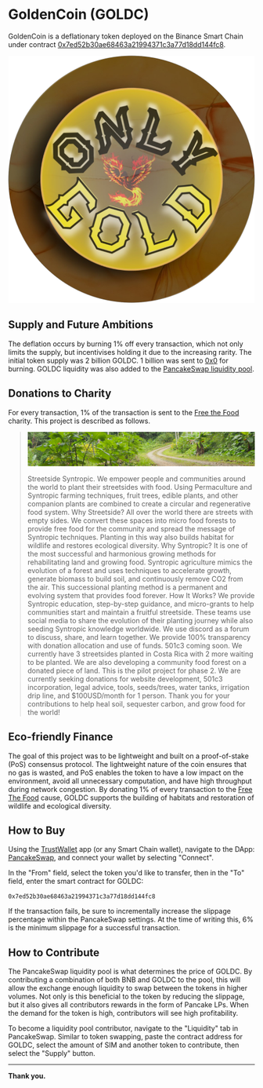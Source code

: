 # GoldenCoin (GOLDC)

GoldenCoin is a deflationary token deployed on the Binance Smart Chain under contract [0x7ed52b30ae68463a21994371c3a77d18dd144fc8](https://bscscan.com/token/0x7ed52b30ae68463a21994371c3a77d18dd144fc8).

<img src="GoldenCoin_Circle.png" data-canonical-src="GoldenCoin_Circle.png" width="600"/>


## Supply and Future Ambitions

The deflation occurs by burning 1% off every transaction, which not only limits the supply, but incentivises holding it due to the increasing rarity. The initial token supply was 2 billion GOLDC. 1 billion was sent to [0x0](https://bscscan.com/tx/0x510759e7424e564dec4835002b9ebbb13223f85c70b89d2d4cf2cd5f2590074e) for burning. GOLDC liquidity was also added to the [PancakeSwap liquidity pool](https://pancakeswap.finance/add/0x7ed52b30ae68463a21994371c3a77D18DD144fc8/BNB).


## Donations to Charity

For every transaction, 1% of the transaction is sent to the [Free the Food](https://giveth.io/project/free-the-food) charity. This project is described as follows.

> ![](banner.jpg)
> 
> Streetside Syntropic. We empower people and communities around the world to plant their streetsides with food. Using Permaculture and Syntropic farming techniques, fruit trees, edible plants, and other companion plants are combined to create a circular and regenerative food system. Why Streetside? All over the world there are streets with empty sides. We convert these spaces into micro food forests to provide free food for the community and spread the message of Syntropic techniques. Planting in this way also builds habitat for wildlife and restores ecological diversity. Why Syntropic? It is one of the most successful and harmonious growing methods for rehabilitating land and growing food. Syntropic agriculture mimics the evolution of a forest and uses techniques to accelerate growth, generate biomass to build soil, and continuously remove CO2 from the air. This successional planting method is a permanent and evolving system that provides food forever. How It Works? We provide Syntropic education, step-by-step guidance, and micro-grants to help communities start and maintain a fruitful streetside. These teams use social media to share the evolution of their planting journey while also seeding Syntropic knowledge worldwide. We use discord as a forum to discuss, share, and learn together. We provide 100% transparency with donation allocation and use of funds. 501c3 coming soon. We currently have 3 streetsides planted in Costa Rica with 2 more waiting to be planted. We are also developing a community food forest on a donated piece of land. This is the pilot project for phase 2. We are currently seeking donations for website development, 501c3 incorporation, legal advice, tools, seeds/trees, water tanks, irrigation drip line, and $100USD/month for 1 person. Thank you for your contributions to help heal soil, sequester carbon, and grow food for the world!

## Eco-friendly Finance

The goal of this project was to be lightweight and built on a proof-of-stake (PoS) consensus protocol. The lightweight nature of the coin ensures that no gas is wasted, and PoS enables the token to have a low impact on the environment, avoid all unnecessary computation, and have high throughput during network congestion. By donating 1% of every transaction to the [Free The Food](https://giveth.io/project/free-the-food) cause, GOLDC supports the building of habitats and restoration of wildlife and ecological diversity.

## How to Buy

Using the [TrustWallet](https://trustwallet.com/) app (or any Smart Chain wallet), navigate to the DApp: [PancakeSwap](https://exchange.pancakeswap.finance/#/swap?outputCurrency=0x7ed52b30ae68463a21994371c3a77d18dd144fc8), and connect your wallet by selecting "Connect".

In the "From" field, select the token you'd like to transfer, then in the "To" field, enter the smart contract for GOLDC:
```
0x7ed52b30ae68463a21994371c3a77d18dd144fc8
```
If the transaction fails, be sure to incrementally increase the slippage percentage within the PancakeSwap settings. At the time of writing this, 6% is the minimum slippage for a successful transaction.

## How to Contribute

The PancakeSwap liquidity pool is what determines the price of GOLDC. By contributing a combination of both BNB and GOLDC to the pool, this will allow the exchange enough liquidity to swap between the tokens in higher volumes. Not only is this beneficial to the token by reducing the slippage, but it also gives all contributors rewards in the form of Pancake LPs. When the demand for the token is high, contributors will see high profitability.

To become a liquidity pool contributor, navigate to the "Liquidity" tab in PancakeSwap. Similar to token swapping, paste the contract address for GOLDC, select the amount of SIM and another token to contribute, then select the "Supply" button.

---
**Thank you.**
